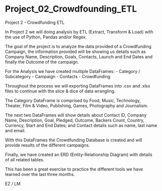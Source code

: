 # Project_02_Crowdfounding_ETL
Project 2 - Crowdfunding ETL

In Project 2 we will doing analysis by ETL (Extract, Transform & Load) with the use of Python, Pandas and/or Regex.

The goal of the project is to analyze the data provided of a Crowdfunding Campaign, the information provided will be showing us details such as Company Name, Description, Goals, Contacts, Launch and End Dates and finally the Outcome of the campaign.

For the Analysis we have created multiple DataFrames:
    - Category / Subcategory
    - Campaign
    - Contacts
    - Crowdfunding

Throughout the process we will exporting DataFrames into .csv and .xlsx files to continue with the slice & dice of data wrangling.

The Category DataFrame is comprised by Food, Music, Technology, Theater, Film & Video, Publishing, Games, Photography and Journalism.

The next two DataFrames will show details about Contact ID, Company Name, Description, Goal, Pledged, Outcome, Backers Count, Country, Currency, Start and End Dates; and Contact details such as name, last name and email.

With this DataFrames the Crowdfunding Database is created and will provide results of the different campaigns.

Finally, we have created an ERD (Entity-Relationship Diagram) with details of all related tables.	

This has been a great exercise to practice the different tools we have learned over the last three months.

EZ / LM